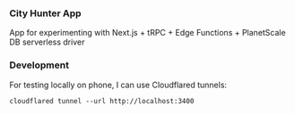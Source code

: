 ### City Hunter App
App for experimenting with Next.js + tRPC + Edge Functions + PlanetScale DB serverless driver 

### Development
For testing locally on phone, I can use Cloudflared tunnels:
```shell
cloudflared tunnel --url http://localhost:3400
```
